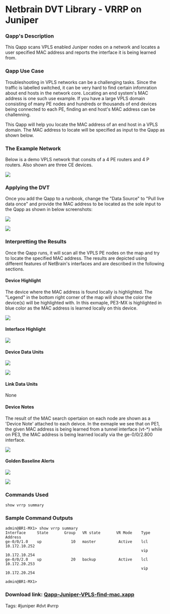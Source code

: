 # Netbrain DVT Library - VRRP on Juniper


### Qapp's Description

This Qapp scans VPLS enabled Juniper nodes on a network and locates a user specified MAC address and reports the interface it is being learned from.

### Qapp Use Case

Troubleshooting in VPLS networks can be a challenging tasks. Since the traffic is labelled switched, it can be very hard to find certain infomration about end hosts in the network core. Locating an end system's MAC address is one such use example. If you have a large VPLS domain consisting of many PE nodes and hundreds or thousands of end devices being connected to each PE, finding an end host's MAC address can be challenning.

This Qapp will help you locate the MAC address of an end host in a VPLS domain. The MAC address to locate will be specified as input to the Qapp as shown below.

### The Example Network

Below is a demo VPLS network that consits of a 4 PE routers and 4 P routers. Also shown are three CE devices.

![](images/jnpr_vrrp_map_00.png)




### Applying the DVT


Once you add the Qapp to a runbook, change the "Data Source" to "Pull live data once" and provide the MAC address to be located as the sole input to the Qapp as shown in below screenshots:

![](images/jnpr_vrrp_map_01.png)

![](images/jnpr_vrrp_map_04.png)


### Interpretting the Results

Once the Qapp runs, it will scan all the VPLS PE nodes on the map and try to locate the specified MAC address. The results are depicted using different features of NetBrain's interfaces and are described in the following sections.



#### Device Highlight

The device where the MAC address is found locally is highlighted. The "Legend" in the bottom right corner of the map will show the color the device(s) will be highlighted with. In this exmaple, PE3-MX is highlighted in blue color as the MAC address is learned locally on this device.

![](images/jnpr_vrrp_legend_device.png)




#### Interface Highlight

![](images/jnpr_vrrp_legend_interface.png)



#### Device Data Units

![](images/jnpr_vrrp_ddu_01a.png)

![](images/jnpr_vrrp_ddu_01b.png)

#### Link Data Units

None

#### Device Notes

The result of the MAC search opertaion on each node are shown as a 'Device Note' attached to each deivce. In the exmaple we see that on PE1, the given MAC address is being learned from a tunnel interface (vt-*) while on PE3, the MAC address is being learned locally via the ge-0/0/2.800 interface.


![](images/qapp_result_02.png)


#### Golden Baseline Alerts


![](images/jnpr_vrrp_map_02.png)

![](images/jnpr_vrrp_map_03.png)



### Commands Used

```
show vrrp summary
```

### Sample Command Outputs

````
admin@BR1-MX1> show vrrp summary    
Interface     State       Group   VR state       VR Mode    Type   Address 
ge-0/0/1.0    up             10   master          Active    lcl    10.172.10.252      
                                                            vip    10.172.10.254      
ge-0/0/2.0    up             20   backup          Active    lcl    10.172.20.253      
                                                            vip    10.172.20.254      

admin@BR1-MX1>
````




### Download link: [Qapp-Juniper-VPLS-find-mac.xapp](qapps/Qapp-Juniper-VPLS-find-mac.xapp)


Tags: #juniper #dvt #vrrp 


<!--

http://192.168.180.25/map.html?t=2685055b-06f1-01a7-1ea0-55db439c9288&d=9ee19f5c-5a1d-4743-ad45-ec40b91fbf07&id=71e5dade-02a6-7996-311b-3b23e9467ebe&rba=4e6b6f89-516b-f8b3-68b4-3c3608b27817


-->

